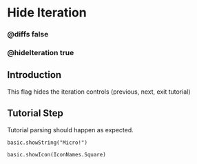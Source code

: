 # Hide Iteration

### @diffs false
### @hideIteration true

## Introduction

This flag hides the iteration controls (previous, next, exit tutorial)

## Tutorial Step

Tutorial parsing should happen as expected.

```blocks
basic.showString("Micro!")
```

```ghost
basic.showIcon(IconNames.Square)
```